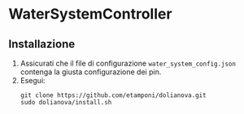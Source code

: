# WaterSystemController

## Installazione

1. Assicurati che il file di configurazione `water_system_config.json` contenga
   la giusta configurazione dei pin.
2. Esegui:
   ```
   git clone https://github.com/etamponi/dolianova.git
   sudo dolianova/install.sh
   ```
